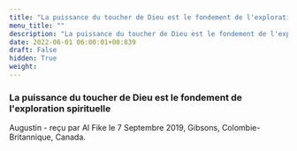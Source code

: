 ```yaml
---
title: "La puissance du toucher de Dieu est le fondement de l'exploration spirituelle"
menu_title: ""
description: "La puissance du toucher de Dieu est le fondement de l'exploration spirituelle"
date: 2022-06-01 06:00:01+00:839
draft: False
hidden: True
weight:
---
```

### La puissance du toucher de Dieu est le fondement de l'exploration spirituelle

Augustin - reçu par Al Fike le 7 Septembre 2019, Gibsons, Colombie-Britannique, Canada.



